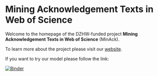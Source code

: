 # Mining Acknowledgement Texts in Web of Science
Welcome to the homepage of the DZHW-funded project **Mining Acknowledgement Texts in Web of Science** (MinAck).

To learn more about the project please visit our [website](https://kalawinka.github.io/minack/).

If you want to try our model please follow the link:

[![Binder](https://mybinder.org/badge_logo.svg)](https://mybinder.org/v2/gh/kalawinka/minack/main?labpath=example_model.ipynb)
